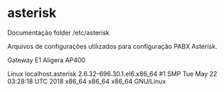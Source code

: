 # asterisk
Documentação folder /etc/asterisk

Arquivos de configurações utilizados para configuração PABX Asterisk.

Gateway E1 Aligera AP400

Linux localhost.asterisk 2.6.32-696.30.1.el6.x86_64 #1 SMP Tue May 22 03:28:18 UTC 2018 x86_64 x86_64 x86_64 GNU/Linux
